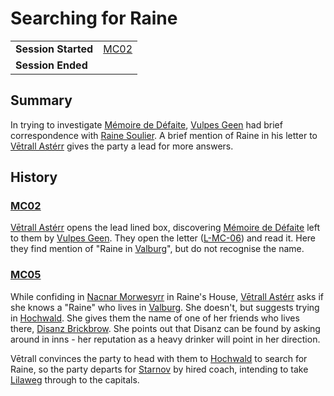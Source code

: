 # Searching for Raine

|||
| --- | --- |
| **Session Started** | [MC02](../sessions/MC02.md) | storyline.2
| **Session Ended** | |

## Summary

In trying to investigate [Mémoire de Défaite](../items/echneshment/memory-spheres/memoire-de-defaite.md), [Vulpes Geen](../characters/vulpes-geen.md) had brief correspondence with [Raine Soulier](../characters/raine-soulier.md). A brief mention of Raine in his letter to [Vētrall Astérr](../characters/vetrall-asterr.md) gives the party a lead for more answers.

## History

### [MC02](../sessions/MC02.md)

[Vētrall Astérr](../characters/vetrall-asterr.md) opens the lead lined box, discovering [Mémoire de Défaite](../items/echneshment/memory-spheres/memoire-de-defaite.md) left to them by [Vulpes Geen](../characters/vulpes-geen.md). They open the letter ([L-MC-06](../letters/L-MC-06.md)) and read it. Here they find mention of "Raine in [Valburg](../civilisations/nilsavnic-alliance/states/valburg.md)", but do not recognise the name.

### [MC05](../sessions/MC05.md)

While confiding in [Nacnar Morwesyrr](../characters/nacnar-morwesyrr.md) in Raine's House, [Vētrall Astérr](../characters/vetrall-asterr.md) asks if she knows a "Raine" who lives in [Valburg](../civilisations/nilsavnic-alliance/states/valburg.md). She doesn't, but suggests trying in [Hochwald](../places/cities/hochwald.md). She gives them the name of one of her friends who lives there, [Disanz Brickbrow](../characters/disanz-brickbrow.md). She points out that Disanz can be found by asking around in inns - her reputation as a heavy drinker will point in her direction.

Vētrall convinces the party to head with them to [Hochwald](../places/cities/hochwald.md) to search for Raine, so the party departs for [Starnov](../places/cities/starnov.md) by hired coach, intending to take [Lilaweg](../places/roads/lilaweg.md) through to the capitals.
